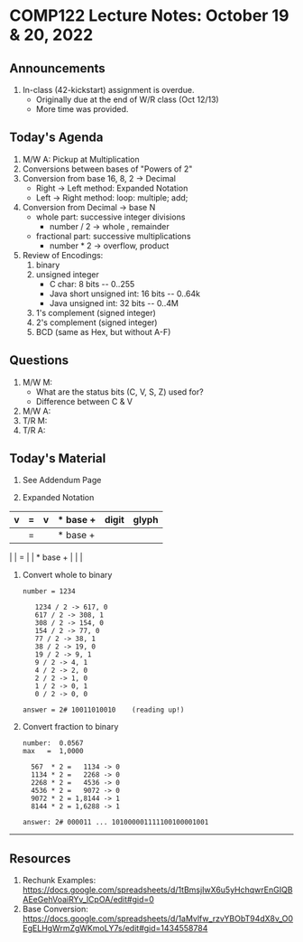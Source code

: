 # COMP122 Lecture Notes: October 19 & 20, 2022

## Announcements
   1. In-class (42-kickstart) assignment is overdue.
      - Originally due at the end of W/R class (Oct 12/13)
      - More time was provided.

## Today's Agenda
   1. M/W A: Pickup at Multiplication
   1. Conversions between bases of "Powers of 2"
   1. Conversion from base 16, 8, 2 -> Decimal
      - Right -> Left method:  Expanded Notation
      - Left -> Right method:  loop: multiple; add;
   1. Conversion from Decimal -> base N
      - whole part: successive integer divisions
        * number / 2 -> whole , remainder
      - fractional part: successive multiplications
        * number * 2 -> overflow, product
   1. Review of Encodings:
      1. binary 
      1. unsigned integer
         - C                  char:  8 bits --  0..255
         - Java short unsigned int: 16 bits --  0..64k
         - Java       unsigned int: 32 bits --  0..4M
      1. 1's complement (signed integer)
      1. 2's complement (signed integer)
      1. BCD (same as Hex, but without A-F)


## Questions
   1. M/W M:
      - What are the status bits (C, V, S, Z) used for?
      - Difference between C & V
   1. M/W A:
   1. T/R M: 
   1. T/R A: 

## Today's Material

   1. See Addendum Page

   1. Expanded Notation

   | v | = | v | * base + |  digit |  glyph  |
   |---|---|---|----------|--------|---------|
   |   | = |   | * base + |        |         |



   |   | = |   | * base + |        |         |



   1. Convert whole to binary
      ```
      number = 1234

         1234 / 2 -> 617, 0
         617 / 2 -> 308, 1
         308 / 2 -> 154, 0
         154 / 2 -> 77, 0
         77 / 2 -> 38, 1
         38 / 2 -> 19, 0
         19 / 2 -> 9, 1
         9 / 2 -> 4, 1
         4 / 2 -> 2, 0
         2 / 2 -> 1, 0
         1 / 2 -> 0, 1
         0 / 2 -> 0, 0

      answer = 2# 10011010010    (reading up!)
      ```

   1. Convert fraction to binary
      ```
      number:  0.0567
      max   =  1,0000

        567  * 2 =   1134 -> 0
        1134 * 2 =   2268 -> 0
        2268 * 2 =   4536 -> 0
        4536 * 2 =   9072 -> 0
        9072 * 2 = 1,8144 -> 1
        8144 * 2 = 1,6288 -> 1

      answer: 2# 000011 ... 101000001111100100001001
      ```

---
## Resources
   1. Rechunk Examples: https://docs.google.com/spreadsheets/d/1tBmsjIwX6u5yHchqwrEnGIQBAEeGehVoaiRYv_lCpOA/edit#gid=0
   1. Base Conversion: https://docs.google.com/spreadsheets/d/1aMvlfw_rzvYBObT94dX8v_O0EgELHgWrmZgWKmoLY7s/edit#gid=1434558784


